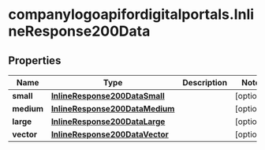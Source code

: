 # companylogoapifordigitalportals.InlineResponse200Data

## Properties

Name | Type | Description | Notes
------------ | ------------- | ------------- | -------------
**small** | [**InlineResponse200DataSmall**](InlineResponse200DataSmall.md) |  | [optional] 
**medium** | [**InlineResponse200DataMedium**](InlineResponse200DataMedium.md) |  | [optional] 
**large** | [**InlineResponse200DataLarge**](InlineResponse200DataLarge.md) |  | [optional] 
**vector** | [**InlineResponse200DataVector**](InlineResponse200DataVector.md) |  | [optional] 


